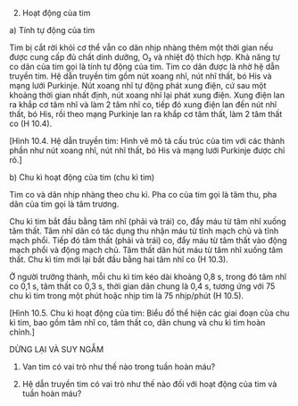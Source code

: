 2. Hoạt động của tim

a) Tính tự động của tim

Tim bị cắt rời khỏi cơ thể vẫn co dãn nhịp nhàng thêm một thời gian nếu được cung cấp đủ chất dinh dưỡng, O₂ và nhiệt độ thích hợp. Khả năng tự co dãn của tim gọi là tính tự động của tim. Tim co dãn được là nhờ hệ dẫn truyền tim. Hệ dẫn truyền tim gồm nút xoang nhĩ, nút nhĩ thất, bó His và mạng lưới Purkinje. Nút xoang nhĩ tự động phát xung điện, cứ sau một khoảng thời gian nhất định, nút xoang nhĩ lại phát xung điện. Xung điện lan ra khắp cơ tâm nhĩ và làm 2 tâm nhĩ co, tiếp đó xung điện lan đến nút nhĩ thất, bó His, rồi theo mạng Purkinje lan ra khắp cơ tâm thất, làm 2 tâm thất co (H 10.4).

[Hình 10.4. Hệ dẫn truyền tim: Hình vẽ mô tả cấu trúc của tim với các thành phần như nút xoang nhĩ, nút nhĩ thất, bó His và mạng lưới Purkinje được chỉ rõ.]

b) Chu kì hoạt động của tim (chu kì tim)

Tim co và dãn nhịp nhàng theo chu kì. Pha co của tim gọi là tâm thu, pha dãn của tim gọi là tâm trương.

Chu kì tim bắt đầu bằng tâm nhĩ (phải và trái) co, đẩy máu từ tâm nhĩ xuống tâm thất. Tâm nhĩ dãn có tác dụng thu nhận máu từ tĩnh mạch chủ và tĩnh mạch phổi. Tiếp đó tâm thất (phải và trái) co, đẩy máu từ tâm thất vào động mạch phổi và động mạch chủ. Tâm thất dãn hút máu từ tâm nhĩ xuống tâm thất. Chu kì tim mới lại bắt đầu bằng hai tâm nhĩ co (H 10.3).

Ở người trưởng thành, mỗi chu kì tim kéo dài khoảng 0,8 s, trong đó tâm nhĩ co 0,1 s, tâm thất co 0,3 s, thời gian dãn chung là 0,4 s, tương ứng với 75 chu kì tim trong một phút hoặc nhịp tim là 75 nhịp/phút (H 10.5).

[Hình 10.5. Chu kì hoạt động của tim: Biểu đồ thể hiện các giai đoạn của chu kì tim, bao gồm tâm nhĩ co, tâm thất co, dãn chung và chu kì tim hoàn chỉnh.]

DỪNG LẠI VÀ SUY NGẪM

1. Van tim có vai trò như thế nào trong tuần hoàn máu?

2. Hệ dẫn truyền tim có vai trò như thế nào đối với hoạt động của tim và tuần hoàn máu?